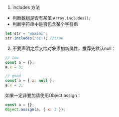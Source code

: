 
1. includes 方法
+ 判断数组是否有某值 `Array.includes();`
+  判断字符串中是否包含某个字符串
  ```js
  let str = 'woaini';  
  str.includes('ai'); //true
  ```

2. 不要声明之后又给对象添加新属性，推荐先默认null：
```js
// low
const a = {};
a.x = 3;

// good
const a = { x: null };
a.x = 3;
```
如果一定非要加请使用Object.assign：
```js
const a = {};
Object.assign(a, { x: 3 });
```

